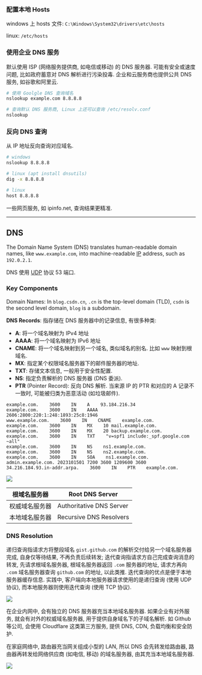 ### 配置本地 Hosts

windows 上 hosts 文件: `C:\Windows\System32\drivers\etc\hosts`

linux: `/etc/hosts`

### 使用企业 DNS 服务

默认使用 ISP (网络服务提供商, 如电信或移动) 的 DNS 服务器. 可能有安全或速度问题, 比如政府蓄意对 DNS 解析进行污染投毒. 企业和云服务商也提供公共 DNS 服务, 如谷歌和阿里云.

```sh
# 使用 Goolgle DNS 查询域名
nslookup example.com 8.8.8.8

# 查询默认 DNS 服务商, Linux 上还可以查询 /etc/resolv.conf
nslookup
```

### 反向 DNS 查询

从 IP 地址反向查询对应域名.

```sh
# windows
nslookup 8.8.8.8

# linux (apt install dnsutils)
dig -x 8.8.8.8

# linux 
host 8.8.8.8
```

一些网页服务, 如 ipinfo.net, 查询结果更精准.

***

## DNS

The Domain Name System (DNS) translates human-readable domain names, like `www.example.com`, into machine-readable [IP](../网络层/IP.md) address, such as `192.0.2.1`. 

DNS 使用 [UDP](Network/传输层/UDP.md) 协议 53 端口.

### Key Components

Domain Names: In `blog.csdn.cn`, `.cn` is the top-level domain (TLD), `csdn` is the second level domain, `blog` is a subdomain.

**DNS Records**: 指存储在 DNS 服务器中的记录信息, 有很多种类: 
- **A**: 将一个域名映射为 IPv4 地址
- **AAAA**: 将一个域名映射为 IPv6 地址
- **CNAME**: 将一个域名映射到另一个域名, 类似域名的别名. 比如 `www` 映射到根域名.
- **MX**: 指定某个权限域名服务器下的邮件服务器的地址.
- **TXT**: 存储文本信息, 一般用于安全性配置. 
- **NS**: 指定负责解析的 DNS 服务器 (DNS 委派).
- **PTR** (Pointer Record): 反向 DNS 解析. 当来源 IP 的 PTR 和对应的 A 记录不一致时, 可能被归类为恶意活动 (如垃圾邮件).

```dns
example.com.    3600    IN    A    93.184.216.34
example.com.    3600    IN    AAAA    2606:2800:220:1:248:1893:25c8:1946
www.example.com.    3600    IN    CNAME    example.com.
example.com.    3600    IN    MX    10 mail.example.com.
example.com.    3600    IN    MX    20 backup.example.com.
example.com.    3600    IN    TXT    "v=spf1 include:_spf.google.com ~all"
example.com.    3600    IN    NS    ns1.example.com.
example.com.    3600    IN    NS    ns2.example.com.
example.com.    3600    IN    SOA    ns1.example.com. admin.example.com. 2023101501 7200 3600 1209600 3600
34.216.184.93.in-addr.arpa.    3600    IN    PTR    example.com.
```

![](../../attach/Pasted%20image%2020240802105050.png)

| 根域名服务器   | Root DNS Server          |
| -------------- | ------------------------ |
| 权威域名服务器 | Authoritative DNS Server |
| 本地域名服务器 | Recursive DNS Resolvers                         |

### DNS Resolution

递归查询指请求方将整段域名 `gist.github.com` 的解析交付给另一个域名服务器完成, 自身仅等待结果, 不再负责后续转发; 迭代查询指请求方自己完成查询消息的转发, 先请求根域名服务器, 根域名服务器返回 `.com` 服务器的地址, 请求方再向 `.com` 域名服务器查询 `github.com` 的地址, 以此类推. 迭代查询的优点是便于本地服务器缓存信息. 实践中, 客户端向本地服务器请求使用的是递归查询 (使用 UDP 协议), 而本地服务器则使用迭代查询 (使用 TCP 协议).

![](../../attach/dns%20query.png)

在企业内网中, 会有独立的 DNS 服务器充当本地域名服务器. 如果企业有对外服务, 就会有对外的权威域名服务器, 用于提供自身域名下的子域名解析. 如 Github 等公司, 会使用 Cloudflare 这类第三方服务, 提供 DNS, CDN, 负载均衡和安全防护.

在家庭网络中, 路由器充当网关组成小型的 LAN, 所以 DNS 会先转发给路由器, 路由器再转发给网络供应商 (如电信, 移动) 的域名服务器, 由其充当本地域名服务器.

![](../../attach/dns%20local%20query.png)